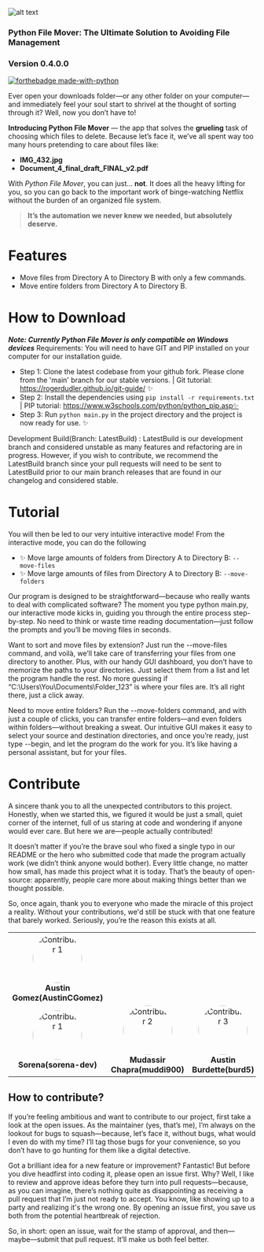 ![alt text](https://i.imgur.com/z1ogxT9.png)
### Python File Mover: The Ultimate Solution to Avoiding File Management
### Version 0.4.0.0
[![forthebadge made-with-python](http://ForTheBadge.com/images/badges/made-with-python.svg)](https://www.python.org/)


Ever open your downloads folder—or any other folder on your computer—and immediately feel your soul start to shrivel at the thought of sorting through it? Well, now you don’t have to!

**Introducing Python File Mover** — the app that solves the **grueling** task of choosing which files to delete. Because let’s face it, we’ve all spent way too many hours pretending to care about files like:

- **IMG_432.jpg**
- **Document_4_final_draft_FINAL_v2.pdf**

With *Python File Mover*, you can just… **not**. It does all the heavy lifting for you, so you can go back to the important work of binge-watching Netflix without the burden of an organized file system.

> **It’s the automation we never knew we needed, but absolutely deserve.**




# Features
- Move files from Directory A to Directory B with only a few commands.
- Move entire folders from Directory A to Directory B.

# How to Download

***Note: Currently Python File Mover is only compatible on Windows devices***
Requirements: You will need to have GIT and PIP installed on your computer for our installation guide.
- Step 1: Clone the latest codebase from your github fork. Please clone from the 'main' branch for our stable versions. | Git tutorial: https://rogerdudler.github.io/git-guide/ ✨
- Step 2: Install the dependencies using `pip install -r requirements.txt` | PIP tutorial: https://www.w3schools.com/python/python_pip.asp✨
- Step 3: Run `python main.py` in the project directory and the project is now ready for use. ✨


Development Build(Branch: LatestBuild) :
LatestBuild is our development branch and considered unstable as many features and refactoring are in progress. However, if you wish to contribute, we recommend the LatestBuild branch since your pull requests will need to be sent to LatestBuild prior to our main branch releases that are found in our changelog and considered stable.



# Tutorial
 You will then be led to our very intuitive interactive mode! From the interactive mode, you can do the following
- ✨ Move large amounts of folders from Directory A to Directory B: `--move-files`
- ✨ Move large amounts of files from Directory A to Directory B: `--move-folders`


Our program is designed to be straightforward—because who really wants to deal with complicated software? The moment you type python main.py, our interactive mode kicks in, guiding you through the entire process step-by-step. No need to think or waste time reading documentation—just follow the prompts and you’ll be moving files in seconds.

Want to sort and move files by extension? Just run the --move-files command, and voilà, we’ll take care of transferring your files from one directory to another. Plus, with our handy GUI dashboard, you don’t have to memorize the paths to your directories. Just select them from a list and let the program handle the rest. No more guessing if “C:\Users\You\Documents\Folder_123” is where your files are. It’s all right there, just a click away.

Need to move entire folders? Run the --move-folders command, and with just a couple of clicks, you can transfer entire folders—and even folders within folders—without breaking a sweat. Our intuitive GUI makes it easy to select your source and destination directories, and once you’re ready, just type --begin, and let the program do the work for you. It’s like having a personal assistant, but for your files.

# Contribute
A sincere thank you to all the unexpected contributors to this project. Honestly, when we started this, we figured it would be just a small, quiet corner of the internet, full of us staring at code and wondering if anyone would ever care. But here we are—people actually contributed!

It doesn’t matter if you’re the brave soul who fixed a single typo in our README or the hero who submitted code that made the program actually work (we didn’t think anyone would bother). Every little change, no matter how small, has made this project what it is today. That’s the beauty of open-source: apparently, people care more about making things better than we thought possible.

So, once again, thank you to everyone who made the miracle of this project a reality. Without your contributions, we'd still be stuck with that one feature that barely worked. Seriously, you’re the reason this exists at all.

<div align="center">
  <table style="border: none;">
    <tr>
      <td align="center">
        <img src="https://avatars.githubusercontent.com/u/7500568?v=4" width="100" height="100" alt="Contributor 1" style="border-radius: 50%;"><br>
        <strong>Austin Gomez(AustinCGomez)</strong>
      </td>
<div align="center">
    <tr>
      <td align="center">
        <img src="https://avatars.githubusercontent.com/u/51723422?v=4" width="100" height="100" alt="Contributor 1" style="border-radius: 50%;"><br>
        <strong>Sorena(sorena-dev)</strong>
      </td>
      <td align="center">
        <img src="https://avatars.githubusercontent.com/u/37051110?v=4" width="100" height="100" alt="Contributor 2" style="border-radius: 50%;"><br>
        <strong>Mudassir Chapra(muddi900)</strong>
      </td>
      <td align="center">
        <img src="https://avatars.githubusercontent.com/u/90431210?v=4" width="100" height="100" alt="Contributor 3" style="border-radius: 50%;"><br>
        <strong>Austin Burdette(burd5)</strong>
      </td>
     <td align="center">
        <img src="https://avatars.githubusercontent.com/u/66977282?v=4" width="100" height="100" alt="Contributor 3" style="border-radius: 50%;"><br>
        <strong>malikrohail(malikrohail)</strong>
      </td>
  </table>
</div>

## How to contribute? 
If you’re feeling ambitious and want to contribute to our project, first take a look at the open issues. As the maintainer (yes, that’s me), I’m always on the lookout for bugs to squash—because, let’s face it, without bugs, what would I even do with my time? I’ll tag those bugs for your convenience, so you don’t have to go hunting for them like a digital detective.

Got a brilliant idea for a new feature or improvement? Fantastic! But before you dive headfirst into coding it, please open an issue first. Why? Well, I like to review and approve ideas before they turn into pull requests—because, as you can imagine, there’s nothing quite as disappointing as receiving a pull request that I’m just not ready to accept. You know, like showing up to a party and realizing it's the wrong one. By opening an issue first, you save us both from the potential heartbreak of rejection.

So, in short: open an issue, wait for the stamp of approval, and then—maybe—submit that pull request. It’ll make us both feel better.




